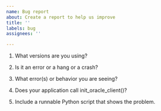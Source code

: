 ```yaml
---
name: Bug report
about: Create a report to help us improve
title: ''
labels: bug
assignees: ''

---
```


<!--

Thank you for using python-oracledb.

See https://www.oracle.com/corporate/security-practices/assurance/vulnerability/reporting.html for how to report security issues

Please answer these questions so we can help you.

Use Markdown syntax, see https://docs.github.com/github/writing-on-github/getting-started-with-writing-and-formatting-on-github/basic-writing-and-formatting-syntax

-->

1. What versions are you using?

<!--

Give your Oracle Database version, e.g.:

    print(connection.version)

Give your Oracle Client version (if you are using Thick mode):

    print(oracledb.clientversion())

Also run Python and show the output of:

    import sys
    import platform

    print("platform.platform:", platform.platform())
    print("sys.maxsize > 2**32:", sys.maxsize > 2**32)
    print("platform.python_version:", platform.python_version())

And:

    print("oracledb.__version__:", oracledb.__version__)

-->

2. Is it an error or a hang or a crash?

3. What error(s) or behavior you are seeing?

<!--

Cut and paste text showing the command you ran.  No screenshots.

Use a gist for long screen output and logs: see https://gist.github.com/

-->

4. Does your application call init_oracle_client()?

<!--

This tells us whether you are using the python-oracledb Thin or Thick mode.

-->

5. Include a runnable Python script that shows the problem.

<!--

Include all SQL needed to create the database schema.

Format code by using three backticks on a line before and after code snippets, for example:

```
import oracledb
```

-->
